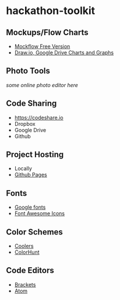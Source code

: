 # hackathon-toolkit

## Mockups/Flow Charts

* [Mockflow Free Version](https://mockflow.com)
* [Draw.io, Google Drive Charts and Graphs](https://www.draw.io)

## Photo Tools

*some online photo editor here*

## Code Sharing

* https://codeshare.io
* Dropbox
* Google Drive
* Github

## Project Hosting

* Locally
* [Github Pages](https://help.github.com/articles/configuring-a-publishing-source-for-github-pages/)

## Fonts

* [Google fonts](https://fonts.google.com/)
* [Font Awesome Icons](https://fontawesome.com/icons?d=gallery)

## Color Schemes

* [Coolers](https://coolors.co/)
* [ColorHunt](http://colorhunt.co/)

## Code Editors

* [Brackets](http://brackets.io/)
* [Atom](https://atom.io/)
